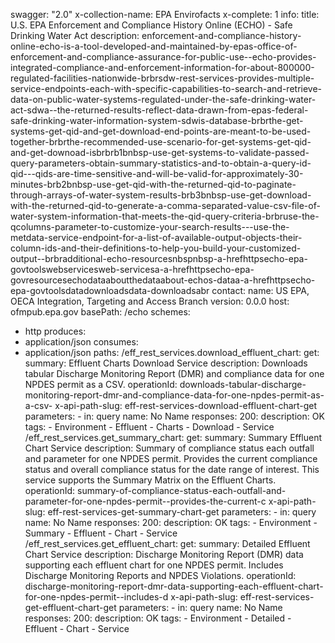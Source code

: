 swagger: "2.0"
x-collection-name: EPA Envirofacts
x-complete: 1
info:
  title: U.S. EPA Enforcement and Compliance History Online (ECHO) - Safe Drinking
    Water Act
  description: enforcement-and-compliance-history-online-echo-is-a-tool-developed-and-maintained-by-epas-office-of-enforcement-and-compliance-assurance-for-public-use--echo-provides-integrated-compliance-and-enforcement-information-for-about-800000-regulated-facilities-nationwide-brbrsdw-rest-services-provides-multiple-service-endpoints-each-with-specific-capabilities-to-search-and-retrieve-data-on-public-water-systems-regulated-under-the-safe-drinking-water-act-sdwa--the-returned-results-reflect-data-drawn-from-epas-federal-safe-drinking-water-information-system-sdwis-database-brbrthe-get-systems-get-qid-and-get-download-end-points-are-meant-to-be-used-together-brbrthe-recommended-use-scenario-for-get-systems-get-qid-and-get-downoad-isbrbrb1bnbsp-use-get-systems-to-validate-passed-query-parameters-obtain-summary-statistics-and-to-obtain-a-query-id-qid---qids-are-time-sensitive-and-will-be-valid-for-approximately-30-minutes-brb2bnbsp-use-get-qid-with-the-returned-qid-to-paginate-through-arrays-of-water-system-results-brb3bnbsp-use-get-download-with-the-returned-qid-to-generate-a-comma-separated-value-csv-file-of-water-system-information-that-meets-the-qid-query-criteria-brbruse-the-qcolumns-parameter-to-customize-your-search-results---use-the-metdata-service-endpoint-for-a-list-of-available-output-objects-their-column-ids-and-their-definitions-to-help-you-build-your-customized-output--brbradditional-echo-resourcesnbspnbsp-a-hrefhttpsecho-epa-govtoolswebservicesweb-servicesa-a-hrefhttpsecho-epa-govresourcesechodataaboutthedataabout-echos-dataa-a-hrefhttpsecho-epa-govtoolsdatadownloadsdata-downloadsabr
  contact:
    name: US EPA, OECA Integration, Targeting and Access Branch
  version: 0.0.0
host: ofmpub.epa.gov
basePath: /echo
schemes:
- http
produces:
- application/json
consumes:
- application/json
paths:
  /eff_rest_services.download_effluent_chart:
    get:
      summary: Effluent Charts Download Service
      description: Downloads tabular Discharge Monitoring Report (DMR) and compliance
        data for one NPDES permit as a CSV.
      operationId: downloads-tabular-discharge-monitoring-report-dmr-and-compliance-data-for-one-npdes-permit-as-a-csv-
      x-api-path-slug: eff-rest-services-download-effluent-chart-get
      parameters:
      - in: query
        name: No Name
      responses:
        200:
          description: OK
      tags:
      - Environment
      - Effluent
      - Charts
      - Download
      - Service
  /eff_rest_services.get_summary_chart:
    get:
      summary: Summary Effluent Chart Service
      description: Summary of compliance status each outfall and parameter for one
        NPDES permit. Provides the current compliance status and overall compliance
        status for the date range of interest. This service supports the Summary Matrix
        on the Effluent Charts.
      operationId: summary-of-compliance-status-each-outfall-and-parameter-for-one-npdes-permit--provides-the-current-c
      x-api-path-slug: eff-rest-services-get-summary-chart-get
      parameters:
      - in: query
        name: No Name
      responses:
        200:
          description: OK
      tags:
      - Environment
      - Summary
      - Effluent
      - Chart
      - Service
  /eff_rest_services.get_effluent_chart:
    get:
      summary: Detailed Effluent Chart Service
      description: Discharge Monitoring Report (DMR) data supporting each effluent
        chart for one NPDES permit. Includes Discharge Monitoring Reports and NPDES
        Violations.
      operationId: discharge-monitoring-report-dmr-data-supporting-each-effluent-chart-for-one-npdes-permit--includes-d
      x-api-path-slug: eff-rest-services-get-effluent-chart-get
      parameters:
      - in: query
        name: No Name
      responses:
        200:
          description: OK
      tags:
      - Environment
      - Detailed
      - Effluent
      - Chart
      - Service